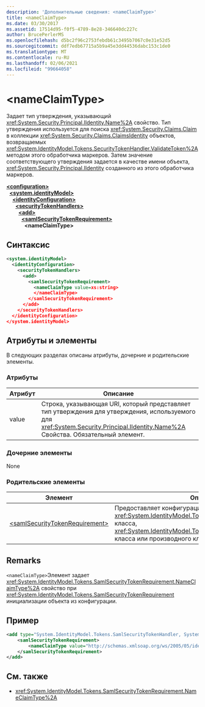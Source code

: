 ```yaml
---
description: 'Дополнительные сведения: <nameClaimType>'
title: <nameClaimType>
ms.date: 03/30/2017
ms.assetid: 17514d95-f0f5-4789-8e28-346640dc227c
author: BrucePerlerMS
ms.openlocfilehash: d5bc2f96c2753febdb61c3495b7067c0e31e52d5
ms.sourcegitcommit: ddf7edb67715a5b9a45e3dd44536dabc153c1de0
ms.translationtype: MT
ms.contentlocale: ru-RU
ms.lasthandoff: 02/06/2021
ms.locfileid: "99664058"
---
```

# \<nameClaimType>

Задает тип утверждения, указывающий <xref:System.Security.Principal.IIdentity.Name%2A> свойство. Тип утверждения используется для поиска <xref:System.Security.Claims.Claim> в коллекции <xref:System.Security.Claims.ClaimsIdentity> объектов, возвращаемых <xref:System.IdentityModel.Tokens.SecurityTokenHandler.ValidateToken%2A> методом этого обработчика маркеров. Затем значение соответствующего утверждения задается в качестве имени объекта, <xref:System.Security.Principal.IIdentity> созданного из этого обработчика маркеров.  
  
[**\<configuration>**](../configuration-element.md)\
&nbsp;&nbsp;[**\<system.identityModel>**](system-identitymodel.md)\
&nbsp;&nbsp;&nbsp;&nbsp;[**\<identityConfiguration>**](identityconfiguration.md)\
&nbsp;&nbsp;&nbsp;&nbsp;&nbsp;&nbsp;[**\<securityTokenHandlers>**](securitytokenhandlers.md)\
&nbsp;&nbsp;&nbsp;&nbsp;&nbsp;&nbsp;&nbsp;&nbsp;[**\<add>**](add.md)\
&nbsp;&nbsp;&nbsp;&nbsp;&nbsp;&nbsp;&nbsp;&nbsp;&nbsp;&nbsp;[**\<samlSecurityTokenRequirement>**](samlsecuritytokenrequirement.md)\
&nbsp;&nbsp;&nbsp;&nbsp;&nbsp;&nbsp;&nbsp;&nbsp;&nbsp;&nbsp;&nbsp;&nbsp;**\<nameClaimType>**  
  
## <a name="syntax"></a>Синтаксис  
  
```xml  
<system.identityModel>  
  <identityConfiguration>  
    <securityTokenHandlers>  
      <add>  
        <samlSecurityTokenRequirement>  
          <nameClaimType value=xs:string>  
          </nameClaimType>  
        </samlSecurityTokenRequirement>  
      </add>  
    </securityTokenHandlers>  
  </identityConfiguration>  
</system.identityModel>  
```  
  
## <a name="attributes-and-elements"></a>Атрибуты и элементы  

 В следующих разделах описаны атрибуты, дочерние и родительские элементы.  
  
### <a name="attributes"></a>Атрибуты  
  
|Атрибут|Описание|  
|---------------|-----------------|  
|value|Строка, указывающая URI, который представляет тип утверждения для утверждения, используемого для <xref:System.Security.Principal.IIdentity.Name%2A> Свойства. Обязательный элемент.|  
  
### <a name="child-elements"></a>Дочерние элементы  

 None  
  
### <a name="parent-elements"></a>Родительские элементы  
  
|Элемент|Описание|  
|-------------|-----------------|  
|[\<samlSecurityTokenRequirement>](samlsecuritytokenrequirement.md)|Предоставляет конфигурацию для <xref:System.IdentityModel.Tokens.SamlSecurityTokenHandler> класса, <xref:System.IdentityModel.Tokens.Saml2SecurityTokenHandler> класса или производного класса любого из этих классов.|  
  
## <a name="remarks"></a>Remarks  

 `<nameClaimType>`Элемент задает <xref:System.IdentityModel.Tokens.SamlSecurityTokenRequirement.NameClaimType%2A> свойство при <xref:System.IdentityModel.Tokens.SamlSecurityTokenRequirement> инициализации объекта из конфигурации.  
  
## <a name="example"></a>Пример  
  
```xml  
<add type="System.IdentityModel.Tokens.SamlSecurityTokenHandler, System.IdentityModel">  
    <samlSecurityTokenRequirement>  
        <nameClaimType value="http://schemas.xmlsoap.org/ws/2005/05/identity/claims/name" />  
    </samlSecurityTokenRequirement>  
</add>  
```  
  
## <a name="see-also"></a>См. также

- <xref:System.IdentityModel.Tokens.SamlSecurityTokenRequirement.NameClaimType%2A>
